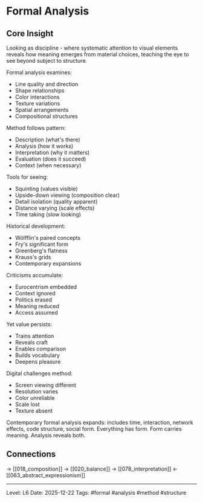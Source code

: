 # Formal Analysis

## Core Insight
Looking as discipline - where systematic attention to visual elements reveals how meaning emerges from material choices, teaching the eye to see beyond subject to structure.

Formal analysis examines:
- Line quality and direction
- Shape relationships
- Color interactions
- Texture variations
- Spatial arrangements
- Compositional structures

Method follows pattern:
- Description (what's there)
- Analysis (how it works)
- Interpretation (why it matters)
- Evaluation (does it succeed)
- Context (when necessary)

Tools for seeing:
- Squinting (values visible)
- Upside-down viewing (composition clear)
- Detail isolation (quality apparent)
- Distance varying (scale effects)
- Time taking (slow looking)

Historical development:
- Wölfflin's paired concepts
- Fry's significant form
- Greenberg's flatness
- Krauss's grids
- Contemporary expansions

Criticisms accumulate:
- Eurocentrism embedded
- Context ignored
- Politics erased
- Meaning reduced
- Access assumed

Yet value persists:
- Trains attention
- Reveals craft
- Enables comparison
- Builds vocabulary
- Deepens pleasure

Digital challenges method:
- Screen viewing different
- Resolution varies
- Color unreliable
- Scale lost
- Texture absent

Contemporary formal analysis expands: includes time, interaction, network effects, code structure, social form. Everything has form. Form carries meaning. Analysis reveals both.

## Connections
→ [[018_composition]]
→ [[020_balance]]
→ [[078_interpretation]]
← [[063_abstract_expressionism]]

---
Level: L6
Date: 2025-12-22
Tags: #formal #analysis #method #structure